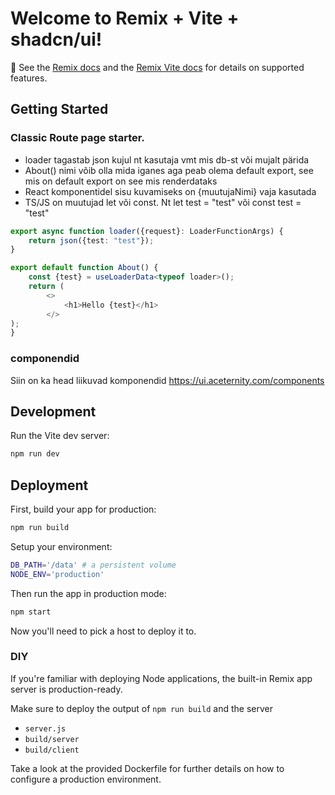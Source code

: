# Welcome to Remix + Vite + shadcn/ui!

📖 See the [Remix docs](https://remix.run/docs) and the [Remix Vite docs](https://remix.run/docs/en/main/future/vite) for details on supported features.

## Getting Started

### Classic Route page starter.
 * loader tagastab json kujul nt kasutaja vmt mis db-st või mujalt pärida
 * About() nimi võib olla mida iganes aga peab olema default export, see mis on default export on see mis renderdataks
 * React komponentidel sisu kuvamiseks on {muutujaNimi} vaja kasutada
 * TS/JS on muutujad let või const. Nt let test = "test" või const test = "test"
```typescript
export async function loader({request}: LoaderFunctionArgs) {
    return json({test: "test"});
}

export default function About() {
    const {test} = useLoaderData<typeof loader>();
    return (
        <>
            <h1>Hello {test}</h1>
        </>
);
}
```

### componendid
Siin on ka head liikuvad komponendid
https://ui.aceternity.com/components

## Development

Run the Vite dev server:

```sh
npm run dev
```

## Deployment

First, build your app for production:

```sh
npm run build
```

Setup your environment:

```sh
DB_PATH='/data' # a persistent volume
NODE_ENV='production'
```

Then run the app in production mode:

```sh
npm start
```

Now you'll need to pick a host to deploy it to.

### DIY

If you're familiar with deploying Node applications, the built-in Remix app server is production-ready.

Make sure to deploy the output of `npm run build` and the server

- `server.js`
- `build/server`
- `build/client`

Take a look at the provided Dockerfile for further details on how to configure a production environment.
